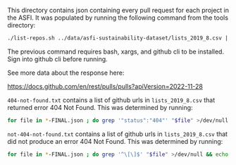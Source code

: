 This directory contains json containing every pull request for each project in the ASFI. It was populated by running the following command from the tools directory:


```sh
./list-repos.sh ../data/asfi-sustainability-dataset/lists_2019_8.csv | xargs -I {} ./get-pulls.sh apache {} ../data/github-pull-requests
```

The previous command requires bash, xargs, and github cli to be installed. Sign into github cli before running.

See more data about the response here:

https://docs.github.com/en/rest/pulls/pulls?apiVersion=2022-11-28

`404-not-found.txt` contains a list of github urls in `lists_2019_8.csv` that returned error 404 Not Found. 
This was determined by running:

```sh
for file in *-FINAL.json ; do grep '"status":"404"' "$file" >/dev/null && echo "$file" ; done | sed -e 's/apache-//' -e 's/-FINAL\.json//'
```

`not-404-not-found.txt` contains a list of github urls in `lists_2019_8.csv` that did not produce an error 404 Not Found. 
This was determined by running:

```sh
for file in *-FINAL.json ; do grep '^\[\]$' "$file" >/dev/null && echo "$file" ; done | sed -e 's/apache-//' -e 's/-FINAL\.json//'
```
